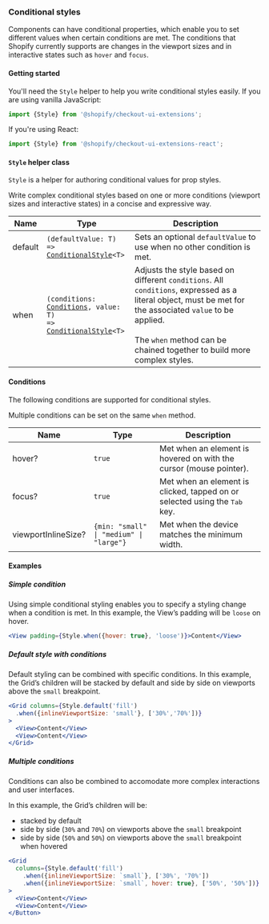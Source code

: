 <!-- This is a partial mardown file that will be injected into generated component pages if they use the `MaybeConditionalStyle` prop type -->

### Conditional styles

Components can have conditional properties, which enable you to set different values when certain conditions are met. The conditions that Shopify currently supports are changes in the viewport sizes and in interactive states such as `hover` and `focus`.

#### Getting started

You'll need the `Style` helper to help you write conditional styles easily. If you are using vanilla JavaScript:

```js
import {Style} from '@shopify/checkout-ui-extensions';
```

If you're using React:

```jsx
import {Style} from '@shopify/checkout-ui-extensions-react';
```

#### `Style` helper class

`Style` is a helper for authoring conditional values for prop styles.

Write complex conditional styles based on one or more conditions (viewport sizes and interactive states) in a concise and expressive way.

| Name    | Type                                                                                                                                       | Description                                                                                                                                                                                                                                  |
| ------- | ------------------------------------------------------------------------------------------------------------------------------------------ | -------------------------------------------------------------------------------------------------------------------------------------------------------------------------------------------------------------------------------------------- |
| default | <code>(defaultValue: T) => <a href="#conditionalstyle">ConditionalStyle</a><<wbr>T<wbr>></code>                                            | Sets an optional `defaultValue` to use when no other condition is met.                                                                                                                                                                       |
| when    | <code>(conditions: <a href="#conditions">Conditions</a>, value: T) => <a href="#conditionalstyle">ConditionalStyle</a><<wbr>T<wbr>></code> | Adjusts the style based on different `conditions`. All `conditions`, expressed as a literal object, must be met for the associated `value` to be applied.<br /><br />The `when` method can be chained together to build more complex styles. |

#### Conditions

The following conditions are supported for conditional styles.

Multiple conditions can be set on the same `when` method.

| Name                | Type                                                       | Description                                                                         |
| ------------------- | ---------------------------------------------------------- | ----------------------------------------------------------------------------------- |
| hover?              | <code>true</code>                                          | Met when an element is hovered on with the cursor (mouse pointer).                  |
| focus?              | <code>true</code>                                          | Met when an element is clicked, tapped on or selected using the <kbd>Tab</kbd> key. |
| viewportInlineSize? | <code>{min: "small" &#124; "medium" &#124; "large"}</code> | Met when the device matches the minimum width.                                      |

#### Examples

##### Simple condition

Using simple conditional styling enables you to specify a styling change when a condition is met. In this example, the View’s padding will be `loose` on hover.

```jsx
<View padding={Style.when({hover: true}, 'loose')}>Content</View>
```

##### Default style with conditions

Default styling can be combined with specific conditions. In this example, the Grid’s children will be stacked by default and side by side on viewports above the `small` breakpoint.

```jsx
<Grid columns={Style.default('fill')
  .when({inlineViewportSize: 'small'}, ['30%','70%'])}
>
  <View>Content</View>
  <View>Content</View>
</Grid>
```

##### Multiple conditions

Conditions can also be combined to accomodate more complex interactions and user interfaces.

In this example, the Grid’s children will be:

- stacked by default
- side by side (`30%` and `70%`) on viewports above the `small` breakpoint
- side by side (`50%` and `50%`) on viewports above the `small` breakpoint when hovered

```jsx
<Grid
  columns={Style.default('fill')
    .when({inlineViewportSize: `small`}, ['30%', '70%'])
    .when({inlineViewportSize: `small`, hover: true}, ['50%', '50%'])}
>
  <View>Content</View>
  <View>Content</View>
</Button>
```
